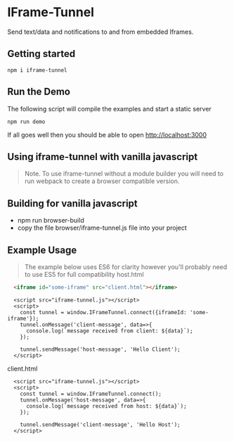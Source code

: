 # IFrame-Tunnel

Send text/data and notifications to and from embedded Iframes.

## Getting started
```
npm i iframe-tunnel
```

## Run the Demo
The following script will compile the examples and start a static server
```
npm run demo
```
If all goes well then you should be able to open [http://localhost:3000](http://localhost:3000)

## Using iframe-tunnel with vanilla javascript

> Note. To use iframe-tunnel without a module builder you will need to run webpack to create a browser compatible version.


## Building for vanilla javascript
* npm run browser-build
* copy the file browser/iframe-tunnel.js file into your project

## Example Usage

> The example below uses ES6 for clarity however you'll probably need to use ES5 for full compatibility
host.html

```html
  <iframe id="some-iframe" src="client.html"></iframe>
```
```
  <script src="iframe-tunnel.js"></script>
  <script> 
    const tunnel = window.IFrameTunnel.connect({iframeId: 'some-iframe'});
    tunnel.onMessage('client-message', data=>{
      console.log(`message received from client: ${data}`);
    });
  
    tunnel.sendMessage('host-message', 'Hello Client');
  </script>
```

client.html

```
  <script src="iframe-tunnel.js"></script>
  <script>
    const tunnel = window.IFrameTunnel.connect();
    tunnel.onMessage('host-message', data=>{
      console.log(`message received from host: ${data}`);
    });
  
    tunnel.sendMessage('client-message', 'Hello Host');
  </script>
```

